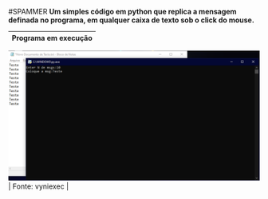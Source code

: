 #SPAMMER
**Um simples código em python que replica a mensagem definada no programa, em qualquer caixa de texto sob o click do mouse.**

| Programa em execução |
|:---:|
![spammer](https://github.com/vyniexec/spammer/blob/main/spammer.png)
| Fonte: vyniexec |
